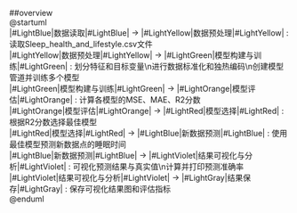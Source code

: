 ##overview    
@startuml   
|#LightBlue|数据读取|#LightBlue| -> |#LightYellow|数据预处理|#LightYellow| : 读取Sleep_health_and_lifestyle.csv文件   
|#LightYellow|数据预处理|#LightYellow| -> |#LightGreen|模型构建与训练|#LightGreen| : 划分特征和目标变量\n进行数据标准化和独热编码\n创建模型管道并训练多个模型   
|#LightGreen|模型构建与训练|#LightGreen| -> |#LightOrange|模型评估|#LightOrange| : 计算各模型的MSE、MAE、R2分数    
|#LightOrange|模型评估|#LightOrange| -> |#LightRed|模型选择|#LightRed| : 根据R2分数选择最佳模型     
|#LightRed|模型选择|#LightRed| -> |#LightBlue|新数据预测|#LightBlue| : 使用最佳模型预测新数据点的睡眠时间    
|#LightBlue|新数据预测|#LightBlue| -> |#LightViolet|结果可视化与分析|#LightViolet| : 可视化预测结果与真实值\n计算并打印预测准确率    
|#LightViolet|结果可视化与分析|#LightViolet| -> |#LightGray|结果保存|#LightGray| : 保存可视化结果图和评估指标    
@enduml    
